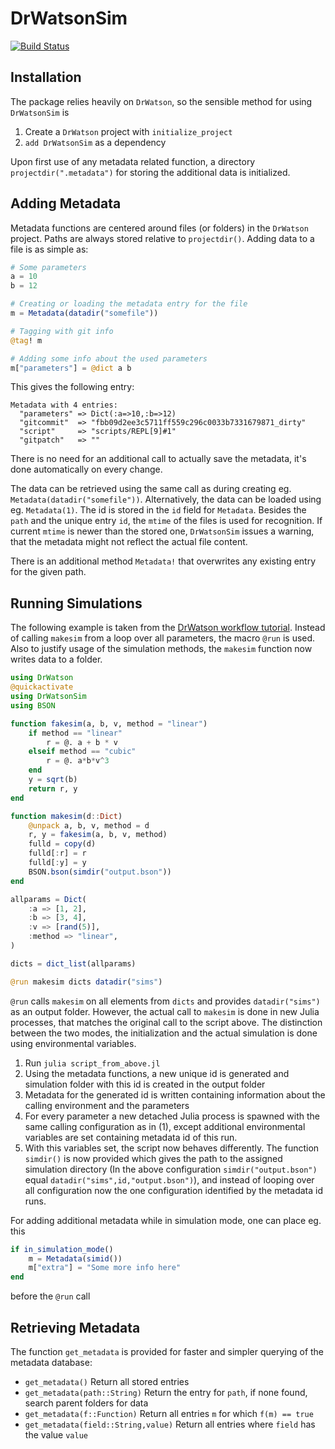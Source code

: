 # DrWatsonSim

[![Build Status](https://travis-ci.com/sebastianpech/DrWatsonSim.jl.svg?branch=master)](https://travis-ci.com/sebastianpech/DrWatsonSim.jl)

## Installation

The package relies heavily on `DrWatson`, so the sensible method for using `DrWatsonSim` is

1. Create a `DrWatson` project with `initialize_project`
2. `add DrWatsonSim` as a dependency

Upon first use of any metadata related function, a directory `projectdir(".metadata")` for storing the additional data is initialized.

## Adding Metadata

Metadata functions are centered around files (or folders) in the `DrWatson` project. 
Paths are always stored relative to `projectdir()`.
Adding data to a file is as simple as:

```julia
# Some parameters
a = 10
b = 12

# Creating or loading the metadata entry for the file
m = Metadata(datadir("somefile"))

# Tagging with git info
@tag! m

# Adding some info about the used parameters
m["parameters"] = @dict a b
```

This gives the following entry:

```
Metadata with 4 entries:
  "parameters" => Dict(:a=>10,:b=>12)
  "gitcommit"  => "fbb09d2ee3c5711ff559c296c0033b7331679871_dirty"
  "script"     => "scripts/REPL[9]#1"
  "gitpatch"   => ""
```

There is no need for an additional call to actually save the metadata, it's done automatically on every change.

The data can be retrieved using the same call as during creating eg. `Metadata(datadir("somefile"))`. 
Alternatively, the data can be loaded using eg. `Metadata(1)`.
The id is stored in the `id` field for `Metadata`.
Besides the `path` and the unique entry `id`, the `mtime` of the files is used for recognition.
If current `mtime` is newer than the stored one, `DrWatsonSim` issues a warning, that the metadata might not reflect the actual file content.

There is an additional method `Metadata!` that overwrites any existing entry for the given path.

## Running Simulations

The following example is taken from the [DrWatson workflow tutorial](https://juliadynamics.github.io/DrWatson.jl/dev/workflow/).
Instead of calling `makesim` from a loop over all parameters, the macro `@run` is used.
Also to justify usage of the simulation methods, the `makesim` function now writes data to a folder.

```julia
using DrWatson
@quickactivate
using DrWatsonSim
using BSON

function fakesim(a, b, v, method = "linear")
    if method == "linear"
        r = @. a + b * v
    elseif method == "cubic"
        r = @. a*b*v^3
    end
    y = sqrt(b)
    return r, y
end

function makesim(d::Dict)
    @unpack a, b, v, method = d
    r, y = fakesim(a, b, v, method)
    fulld = copy(d)
    fulld[:r] = r
    fulld[:y] = y
    BSON.bson(simdir("output.bson"))
end

allparams = Dict(
    :a => [1, 2], 
    :b => [3, 4],
    :v => [rand(5)], 
    :method => "linear",
)

dicts = dict_list(allparams)

@run makesim dicts datadir("sims")
```

`@run` calls `makesim` on all elements from `dicts` and provides `datadir("sims")` as an output folder. 
However, the actual call to `makesim` is done in new Julia processes, that matches the original call to the script above.
The distinction between the two modes, the initialization and the actual simulation is done using environmental variables.

1. Run `julia script_from_above.jl`
2. Using the metadata functions, a new unique id is generated and simulation folder with this id is created in the output folder
3. Metadata for the generated id is written containing information about the calling environment and the parameters
4. For every parameter a new detached Julia process is spawned with the same calling configuration as in (1), except additional environmental variables are set containing metadata id of this run.
5. With this variables set, the script now behaves differently. The function `simdir()` is now provided which gives the path to the assigned simulation directory (In the above configuration `simdir("output.bson")` equal `datadir("sims",id,"output.bson")`), and instead of looping over all configuration now the one configuration identified by the metadata id runs.

For adding additional metadata while in simulation mode, one can place eg. this

```julia
if in_simulation_mode()
    m = Metadata(simid())
    m["extra"] = "Some more info here"
end
```

before the `@run` call

## Retrieving Metadata

The function `get_metadata` is provided for faster and simpler querying of the metadata database:

- `get_metadata()` Return all stored entries
- `get_metadata(path::String)` Return the entry for `path`, if none found, search parent folders for data
- `get_metadata(f::Function)` Return all entries `m` for which `f(m) == true`
- `get_metadata(field::String,value)` Return all entries where `field` has the value `value`

